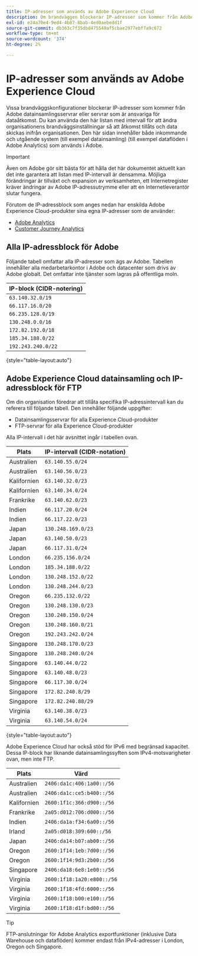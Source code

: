 ```yaml
---
title: IP-adresser som används av Adobe Experience Cloud
description: Om brandväggen blockerar IP-adresser som kommer från Adobe kan du uppdatera brandväggsinställningarna i den här listan.
exl-id: e24a70e4-9ed4-4b87-8bab-4ed0aebedd1f
source-git-commit: db363c7f35dbd475548af5cbae2977ebf7a9c672
workflow-type: tm+mt
source-wordcount: '374'
ht-degree: 2%

---
```


# IP-adresser som används av Adobe Experience Cloud

Vissa brandväggskonfigurationer blockerar IP-adresser som kommer från Adobe datainsamlingsservrar eller servrar som är ansvariga för dataåtkomst. Du kan använda den här listan med intervall för att ändra organisationens brandväggsinställningar så att åtkomst tillåts och data skickas inifrån organisationen. Den här sidan innehåller både inkommande och utgående system (till exempel datainsamling) (till exempel dataflöden i Adobe Analytics) som används i Adobe.

>[!IMPORTANT]
>
>Även om Adobe gör sitt bästa för att hålla det här dokumentet aktuellt kan det inte garantera att listan med IP-intervall är densamma. Möjliga förändringar är tillväxt och expansion av verksamheten, ett Internetregister kräver ändringar av Adobe IP-adressutrymme eller att en Internetleverantör slutar fungera.

Förutom de IP-adressblock som anges nedan har enskilda Adobe Experience Cloud-produkter sina egna IP-adresser som de använder:

* [Adobe Analytics](https://experienceleague.adobe.com/en/docs/analytics/technotes/ip-addresses)
* [Customer Journey Analytics](https://experienceleague.adobe.com/en/docs/analytics-platform/using/technotes/ip-addresses)

## Alla IP-adressblock för Adobe

Följande tabell omfattar alla IP-adresser som ägs av Adobe. Tabellen innehåller alla medarbetarkontor i Adobe och datacenter som drivs av Adobe globalt. Det omfattar inte tjänster som lagras på offentliga moln.

| IP-block (CIDR-notering) |
| --- |
| `63.140.32.0/19` |
| `66.117.16.0/20` |
| `66.235.128.0/19` |
| `130.248.0.0/16` |
| `172.82.192.0/18` |
| `185.34.188.0/22` |
| `192.243.240.0/22` |

{style="table-layout:auto"}

## Adobe Experience Cloud datainsamling och IP-adressblock för FTP

Om din organisation föredrar att tillåta specifika IP-adressintervall kan du referera till följande tabell. Den innehåller följande uppgifter:

* Datainsamlingsservrar för alla Experience Cloud-produkter
* FTP-servrar för alla Experience Cloud-produkter

Alla IP-intervall i det här avsnittet ingår i tabellen ovan.

| Plats | IP-intervall (CIDR-notation) |
| --- | --- |
| Australien | `63.140.55.0/24` |
| Australien | `63.140.56.0/23` |
| Kalifornien | `63.140.32.0/23` |
| Kalifornien | `63.140.34.0/24` |
| Frankrike | `63.140.62.0/23` |
| Indien | `66.117.20.0/24` |
| Indien | `66.117.22.0/23` |
| Japan | `130.248.169.0/23` |
| Japan | `63.140.50.0/23` |
| Japan | `66.117.31.0/24` |
| London | `66.235.156.0/24` |
| London | `185.34.188.0/22` |
| London | `130.248.152.0/22` |
| London | `130.248.244.0/23` |
| Oregon | `66.235.132.0/22` |
| Oregon | `130.248.130.0/23` |
| Oregon | `130.248.150.0/24` |
| Oregon | `130.248.160.0/21` |
| Oregon | `192.243.242.0/24` |
| Singapore | `130.248.170.0/23` |
| Singapore | `130.248.240.0/24` |
| Singapore | `63.140.44.0/22` |
| Singapore | `63.140.48.0/23` |
| Singapore | `66.117.30.0/24` |
| Singapore | `172.82.240.8/29` |
| Singapore | `172.82.240.88/29` |
| Virginia | `63.140.38.0/23` |
| Virginia | `63.140.54.0/24` |

{style="table-layout:auto"}

Adobe Experience Cloud har också stöd för IPv6 med begränsad kapacitet. Dessa IP-block har liknande datainsamlingssyften som IPv4-motsvarigheter ovan, men inte FTP.

| Plats | Värd |
| --- | --- |
| Australien | `2406:da1c:406:1a00::/56` |
| Australien | `2406:da1c:ce5:b400::/56` |
| Kalifornien | `2600:1f1c:366:d900::/56` |
| Frankrike | `2a05:d012:706:d000::/56` |
| Indien | `2406:da1a:f34:6a00::/56` |
| Irland | `2a05:d018:309:600::/56` |
| Japan | `2406:da14:b07:ab00::/56` |
| Oregon | `2600:1f14:1eb:7d00::/56` |
| Oregon | `2600:1f14:9d3:2b00::/56` |
| Singapore | `2406:da18:6e8:1e00::/56` |
| Virginia | `2600:1f18:1a20:e800::/56` |
| Virginia | `2600:1f18:4fd:6000::/56` |
| Virginia | `2600:1f18:b00:e100::/56` |
| Virginia | `2600:1f18:d1f:bd00::/56` |

>[!TIP]
>
>FTP-anslutningar för Adobe Analytics exportfunktioner (inklusive Data Warehouse och dataflöden) kommer endast från IPv4-adresser i London, Oregon och Singapore.
